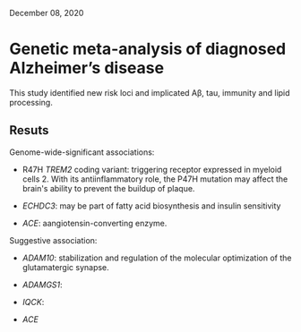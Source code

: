 December 08, 2020

# Genetic meta-analysis of diagnosed Alzheimer’s disease

This study identified new risk loci and implicated Aβ, tau, immunity and lipid
processing.

## Resuts

Genome-wide-significant associations:

- R47H *TREM2* coding variant: triggering receptor expressed in myeloid cells 2.
  With its antiinflammatory role, the P47H mutation may affect the brain's
  ability to prevent the buildup of plaque.

- *ECHDC3*: may be part of fatty acid biosynthesis and insulin sensitivity

- *ACE*: aangiotensin-converting enzyme.

Suggestive association:

- *ADAM10*: stabilization and regulation of the molecular optimization of the
  glutamatergic synapse.

- *ADAMGS1*:

- *IQCK*:

- *ACE*
